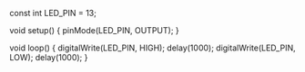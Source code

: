 const int LED_PIN = 13; 


void setup() {
  pinMode(LED_PIN, OUTPUT);
}


void loop() {
  digitalWrite(LED_PIN, HIGH); 
  delay(1000);
  digitalWrite(LED_PIN, LOW); 
  delay(1000); 
}